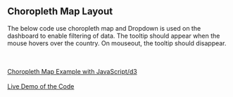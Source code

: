 <h2>Choropleth Map Layout</h2>
<p> The below code use choropleth map and Dropdown is used on the dashboard to enable filtering of data. The tooltip should appear when the mouse hovers over the country. On mouseout, the tooltip should
disappear. </p>
<br><br>
<a href=" ">Choropleth Map Example with JavaScript/d3 </a> 
 <br><br>
<a href="https://alpharank.com/spac_001/hg/choropleth.html">Live Demo of the Code </a> 
<br><br>
